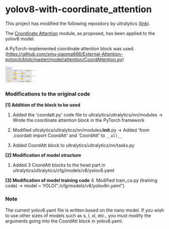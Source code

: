 # yolov8-with-coordinate_attention
This project has modified the following repository by ultralytics ([link](https://github.com/ultralytics/ultralytics)).

The [Coordinate Attention](https://arxiv.org/pdf/2103.02907.pdf) module, as proposed, has been applied to the yolov8 model.

A PyTorch-implemented coordinate attention block was used.
(https://github.com/xmu-xiaoma666/External-Attention-pytorch/blob/master/model/attention/CoordAttention.py)

<img src="yolo_ca_pic.png" width="100px" height="50px" title="YOLOv8_with_CA)"/>

### Modifications to the original code
**[1] Addition of the block to be used**
1. Added the 'coordatt.py' code file to ultralytics/ultralytics/nn/modules
   -> Wrote the coordinate attention block in the PyTorch framework

2. Modified ultralytics/ultralytics/nn/modules/__init__.py
   -> Added 'from .coordatt import CoordAtt' and 'CoordAtt' to `__all__`

3. Added CoordAtt block to ultralytics/ultralytics/nn/tasks.py

**[2] Modification of model structure**
1. Added 3 CoordAtt blocks to the head part in ultralytics/ultralytics/cfg/models/v8/yolov8.yaml

**[3] Modification of model training code**
4. Modified train_ca.py (training code)
   -> model = YOLO("./cfg/models/v8/yolov8n.yaml")

### Note
The current yolov8.yaml file is written based on the nano model. If you wish to use other sizes of models such as s, l, xl, etc., you must modify the arguments going into the CoordAtt block in yolov8.yaml.
